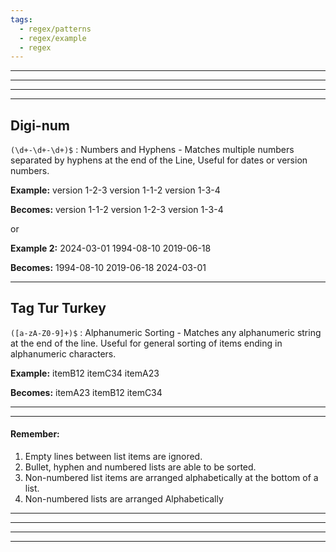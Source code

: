 ```yaml
---
tags:
  - regex/patterns
  - regex/example
  - regex
---
```

____
___
___

____
## Digi-num 
`(\d+-\d+-\d+)$` : Numbers and Hyphens - Matches multiple numbers separated by hyphens at the end of the Line, Useful for dates or version numbers. 

**Example:**
version 1-2-3
version 1-1-2
version 1-3-4

**Becomes:**
version 1-1-2
version 1-2-3
version 1-3-4

or 

**Example 2:**
2024-03-01
1994-08-10
2019-06-18

**Becomes:**
1994-08-10
2019-06-18
2024-03-01

____
## Tag Tur Turkey
`([a-zA-Z0-9]+)$` : Alphanumeric Sorting - Matches any alphanumeric string at the end of the line. Useful for general sorting of items ending in alphanumeric characters.

**Example:**
itemB12
itemC34
itemA23

**Becomes:**
itemA23
itemB12
itemC34

____

____
#### Remember:
1. Empty lines between list items are ignored.
2. Bullet, hyphen and numbered lists are able to be sorted.
3. Non-numbered list items are arranged alphabetically at the bottom of a list.
4. Non-numbered lists are arranged Alphabetically 

___

____
____
____
